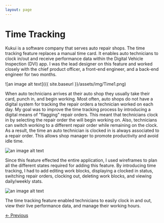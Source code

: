 ```yaml
---
layout: page
---
```



# Time Tracking

Kukui is a software company that serves auto repair shops. The time tracking feature replaces a manual time card. It enables auto technicians to clock in/out and receive performance data within the Digital Vehicle Inspection (DVI) app. I was the lead designer on this feature and worked closely with the chief product officer, a front-end engineer, and a back-end engineer for two months.

![an image alt text]({{ site.baseurl }}/assets/img/Time1.png)

When auto technicians arrives at their auto shop they usually take their card, punch in, and begin working. Most often, auto shops do not have a digital system for tracking the repair orders a technician worked on each day. My goal was to improve the time tracking process by introducing a digital means of "flagging" repair orders. This meant that technicians clock in by selecting the repair order the will begin working on. Also, technicians can switch working to a different repair order while remaining on the clock. As a result, the time an auto technician is clocked in is always associated to a repair order. This allows shop manager to promote productivity and avoid idle time.

![an image alt text]({{base.siteurl}}/assets/img/Time2.png)

Since this feature effected the entire application, I used wireframes to plan all the different states required for adding this feature. By introducing time tracking, I had to add editing work blocks, displaying a clocked in status, switching repair orders, clocking out, deleting work blocks, and viewing daily/weekly stats.

![an image alt text]({{base.siteurl}}/assets/img/Time3.png)

The time tracking feature enabled technicians to easily clock in and out, view their live performance data, and manage their working hours.

<div class="center mt4">
  <a href="/projects/dvi"> ← Previous </a>
</div>
